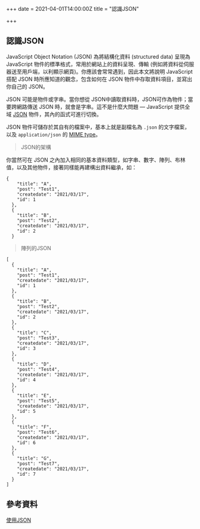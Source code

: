 +++
date = 2021-04-01T14:00:00Z
title = "認識JSON"

+++
## 認識JSON

JavaScript Object Notation (JSON) 為將結構化資料 (structured data) 呈現為 JavaScript 物件的標準格式，常用於網站上的資料呈現、傳輸 (例如將資料從伺服器送至用戶端，以利顯示網頁)。你應該會常常遇到，因此本文將說明 JavaScript 搭配 JSON 時所應知道的觀念，包含如何在 JSON 物件中存取資料項目，並寫出你自己的 JSON。

JSON 可能是物件或字串。當你想從 JSON中讀取資料時，JSON可作為物件；當要跨網路傳送 JSON 時，就會是字串。這不是什麼大問題 — JavaScript 提供全域 [JSON](https://developer.mozilla.org/en-US/docs/Web/JavaScript/Reference/Global_Objects/JSON) 物件，其內的函式可進行切換。

JSON 物件可儲存於其自有的檔案中，基本上就是副檔名為 `.json` 的文字檔案，以及 `application/json` 的 [MIME type](https://developer.mozilla.org/en-US/docs/Glossary/MIME_type)。

> JSON的架構

你當然可在 JSON 之內加入相同的基本資料類型，如字串、數字、陣列、布林值，以及其他物件，接著同樣能再建構出資料繼承，如：

    {
        "title": "A",
        "post": "Test1",
        "createdate": "2021/03/17",
        "id": 1
      },
      {
        "title": "B",
        "post": "Test2",
        "createdate": "2021/03/17",
        "id": 2
      }

> 陣列的JSON

    [
      {
        "title": "A",
        "post": "Test1",
        "createdate": "2021/03/17",
        "id": 1
      },
      {
        "title": "B",
        "post": "Test2",
        "createdate": "2021/03/17",
        "id": 2
      },
      {
        "title": "C",
        "post": "Test3",
        "createdate": "2021/03/17",
        "id": 3
      },
      {
        "title": "D",
        "post": "Test4",
        "createdate": "2021/03/17",
        "id": 4
      },
      {
        "title": "E",
        "post": "Test5",
        "createdate": "2021/03/17",
        "id": 5
      },
      {
        "title": "F",
        "post": "Test6",
        "createdate": "2021/03/17",
        "id": 6
      },
      {
        "title": "G",
        "post": "Test7",
        "createdate": "2021/03/17",
        "id": 7
      }
    ]

## 參考資料

[使用JSON](https://developer.mozilla.org/zh-TW/docs/Learn/JavaScript/Objects/JSON)
